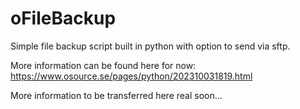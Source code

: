 # oFileBackup
Simple file backup script built in python with option to send via sftp.

More information can be found here for now: https://www.osource.se/pages/python/202310031819.html

More information to be transferred here real soon...

